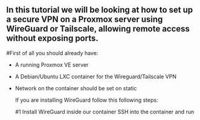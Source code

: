 ## In this tutorial we will be looking at how to set up a secure VPN on a Proxmox server using WireGuard or Tailscale, allowing remote access without exposing ports.

#First of all you should already have:
- A running Proxmox VE server
- A Debian/Ubuntu LXC container for the Wireguard/Tailscale VPN
- Network on the container should be set on static


  If you are installing WireGuard follow this following steps:

  #1 Install WireGuard inside our container
  SSH into the container and run
  
